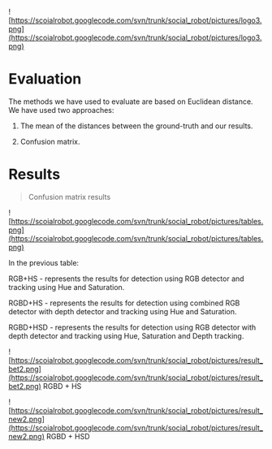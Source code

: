 ![https://scoialrobot.googlecode.com/svn/trunk/social_robot/pictures/logo3.png](https://scoialrobot.googlecode.com/svn/trunk/social_robot/pictures/logo3.png)

# Evaluation #

The methods we have used to evaluate are based on Euclidean distance. We have used two approaches:

1. The mean of the distances between the ground-truth and our results.

2. Confusion matrix.


# Results #

> Confusion matrix results

![https://scoialrobot.googlecode.com/svn/trunk/social_robot/pictures/tables.png](https://scoialrobot.googlecode.com/svn/trunk/social_robot/pictures/tables.png)

In the previous table:

RGB+HS - represents the results for detection using RGB detector and tracking using Hue and Saturation.

RGBD+HS - represents the results for detection using combined RGB detector with depth detector and tracking using Hue and Saturation.

RGBD+HSD - represents the results for detection using RGB detector with depth detector and tracking using Hue, Saturation and Depth tracking.



![https://scoialrobot.googlecode.com/svn/trunk/social_robot/pictures/result_bet2.png](https://scoialrobot.googlecode.com/svn/trunk/social_robot/pictures/result_bet2.png)
RGBD + HS

![https://scoialrobot.googlecode.com/svn/trunk/social_robot/pictures/result_new2.png](https://scoialrobot.googlecode.com/svn/trunk/social_robot/pictures/result_new2.png)
RGBD + HSD